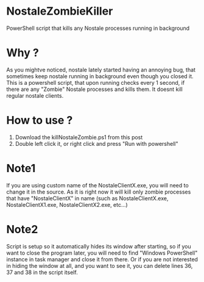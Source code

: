 # NostaleZombieKiller
PowerShell script that kills any Nostale processes running in background

# Why ?
As you mightve noticed, nostale lately started having an annoying bug, that sometimes keep nostale running in background even though you closed it.
This is a powershell script, that upon running checks every 1 second, if there are any "Zombie" Nostale processes and kills them. 
It doesnt kill regular nostale clients.

# How to use ?
1. Download the killNostaleZombie.ps1 from this post
2. Double left click it, or right click and press "Run with powershell"

# Note1
If you are using custom name of the NostaleClientX.exe, you will need to change it in the source. As it is right now it will kill only zombie processes that have "NostaleClientX" in name (such as NostaleClientX.exe, NostaleClientX1.exe, NostaleClientX2.exe, etc...)

# Note2
Script is setup so it automatically hides its window after starting, so if you want to close the program later, you will need to find "Windows PowerShell" instance in task manager and close it from there. Or if you are not interested in hiding the window at all, and you want to see it, you can delete lines 36, 37 and 38 in the script itself.
